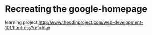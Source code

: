 # Recreating the google-homepage
learning project
http://www.theodinproject.com/web-development-101/html-css?ref=lnav
